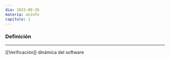 ```yaml
---
dia: 2023-08-26
materia: aninfo
capitulo: 1
---
```

### Definición
---
[[Verificación]] dinámica del software